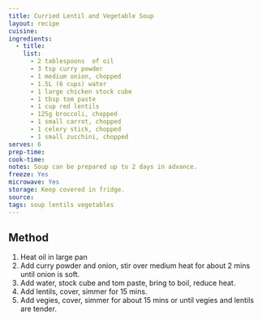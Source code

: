```yaml
---
title: Curried Lentil and Vegetable Soup
layout: recipe
cuisine: 
ingredients:
  - title: 
    list:
      - 2 tablespoons  of oil
      - 3 tsp curry powder
      - 1 medium onion, chopped
      - 1.5L (6 cups) water
      - 1 large chicken stock cube
      - 1 tbsp tom paste
      - 1 cup red lentils
      - 125g broccoli, chopped
      - 1 small carrot, chopped
      - 1 celery stick, chopped
      - 1 small zucchini, chopped
serves: 6
prep-time: 
cook-time: 
notes: Soup can be prepared up to 2 days in advance.
freeze: Yes
microwave: Yes
storage: Keep covered in fridge.
source:
tags: soup lentils vegetables
---
```


## Method
1. Heat oil in large pan
1. Add curry powder and onion, stir over medium heat for about 2 mins until onion is soft.
1. Add water, stock cube and tom paste, bring to boil, reduce heat. 
1. Add lentils, cover, simmer for 15 mins.
1. Add vegies, cover, simmer for about 15 mins or until vegies and lentils are tender.